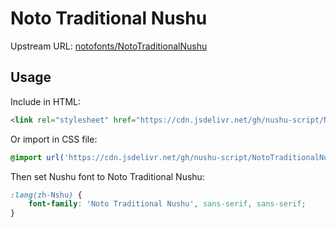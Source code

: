 # Noto Traditional Nushu

Upstream URL: [notofonts/NotoTraditionalNushu](https://github.com/notofonts/NotoTraditionalNushu)

## Usage

Include in HTML:

```html
<link rel="stylesheet" href="https://cdn.jsdelivr.net/gh/nushu-script/NotoTraditionalNushu@woff-v1.0/index.css"/>
```

Or import in CSS file:

```css
@import url('https://cdn.jsdelivr.net/gh/nushu-script/NotoTraditionalNushu@woff-v1.0/index.css');
```

Then set Nushu font to Noto Traditional Nushu:

```css
:lang(zh-Nshu) {
    font-family: 'Noto Traditional Nushu', sans-serif, sans-serif;
}
```
